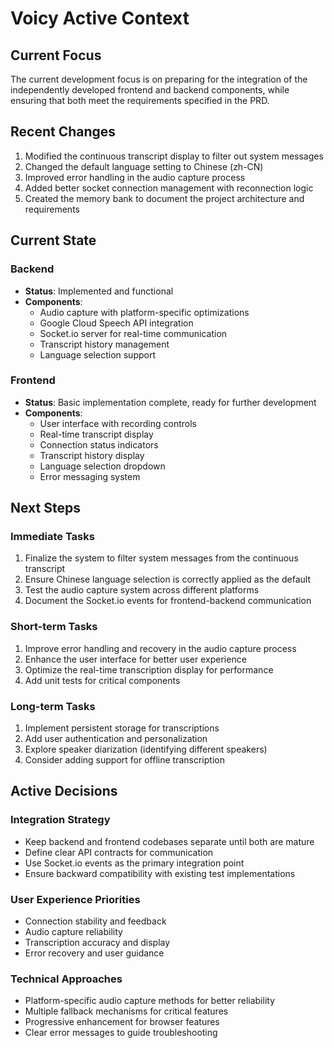 # Voicy Active Context

## Current Focus
The current development focus is on preparing for the integration of the independently developed frontend and backend components, while ensuring that both meet the requirements specified in the PRD.

## Recent Changes
1. Modified the continuous transcript display to filter out system messages
2. Changed the default language setting to Chinese (zh-CN)
3. Improved error handling in the audio capture process
4. Added better socket connection management with reconnection logic
5. Created the memory bank to document the project architecture and requirements

## Current State

### Backend
- **Status**: Implemented and functional
- **Components**:
  - Audio capture with platform-specific optimizations
  - Google Cloud Speech API integration
  - Socket.io server for real-time communication
  - Transcript history management
  - Language selection support

### Frontend
- **Status**: Basic implementation complete, ready for further development
- **Components**:
  - User interface with recording controls
  - Real-time transcript display
  - Connection status indicators
  - Transcript history display
  - Language selection dropdown
  - Error messaging system

## Next Steps

### Immediate Tasks
1. Finalize the system to filter system messages from the continuous transcript
2. Ensure Chinese language selection is correctly applied as the default
3. Test the audio capture system across different platforms
4. Document the Socket.io events for frontend-backend communication

### Short-term Tasks
1. Improve error handling and recovery in the audio capture process
2. Enhance the user interface for better user experience
3. Optimize the real-time transcription display for performance
4. Add unit tests for critical components

### Long-term Tasks
1. Implement persistent storage for transcriptions
2. Add user authentication and personalization
3. Explore speaker diarization (identifying different speakers)
4. Consider adding support for offline transcription

## Active Decisions

### Integration Strategy
- Keep backend and frontend codebases separate until both are mature
- Define clear API contracts for communication
- Use Socket.io events as the primary integration point
- Ensure backward compatibility with existing test implementations

### User Experience Priorities
- Connection stability and feedback
- Audio capture reliability
- Transcription accuracy and display
- Error recovery and user guidance

### Technical Approaches
- Platform-specific audio capture methods for better reliability
- Multiple fallback mechanisms for critical features
- Progressive enhancement for browser features
- Clear error messages to guide troubleshooting 